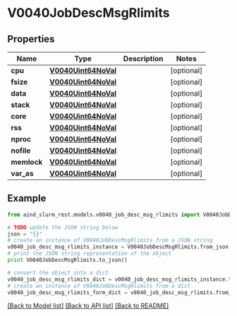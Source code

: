 # V0040JobDescMsgRlimits


## Properties

Name | Type | Description | Notes
------------ | ------------- | ------------- | -------------
**cpu** | [**V0040Uint64NoVal**](V0040Uint64NoVal.md) |  | [optional] 
**fsize** | [**V0040Uint64NoVal**](V0040Uint64NoVal.md) |  | [optional] 
**data** | [**V0040Uint64NoVal**](V0040Uint64NoVal.md) |  | [optional] 
**stack** | [**V0040Uint64NoVal**](V0040Uint64NoVal.md) |  | [optional] 
**core** | [**V0040Uint64NoVal**](V0040Uint64NoVal.md) |  | [optional] 
**rss** | [**V0040Uint64NoVal**](V0040Uint64NoVal.md) |  | [optional] 
**nproc** | [**V0040Uint64NoVal**](V0040Uint64NoVal.md) |  | [optional] 
**nofile** | [**V0040Uint64NoVal**](V0040Uint64NoVal.md) |  | [optional] 
**memlock** | [**V0040Uint64NoVal**](V0040Uint64NoVal.md) |  | [optional] 
**var_as** | [**V0040Uint64NoVal**](V0040Uint64NoVal.md) |  | [optional] 

## Example

```python
from aind_slurm_rest.models.v0040_job_desc_msg_rlimits import V0040JobDescMsgRlimits

# TODO update the JSON string below
json = "{}"
# create an instance of V0040JobDescMsgRlimits from a JSON string
v0040_job_desc_msg_rlimits_instance = V0040JobDescMsgRlimits.from_json(json)
# print the JSON string representation of the object
print V0040JobDescMsgRlimits.to_json()

# convert the object into a dict
v0040_job_desc_msg_rlimits_dict = v0040_job_desc_msg_rlimits_instance.to_dict()
# create an instance of V0040JobDescMsgRlimits from a dict
v0040_job_desc_msg_rlimits_form_dict = v0040_job_desc_msg_rlimits.from_dict(v0040_job_desc_msg_rlimits_dict)
```
[[Back to Model list]](../README.md#documentation-for-models) [[Back to API list]](../README.md#documentation-for-api-endpoints) [[Back to README]](../README.md)



